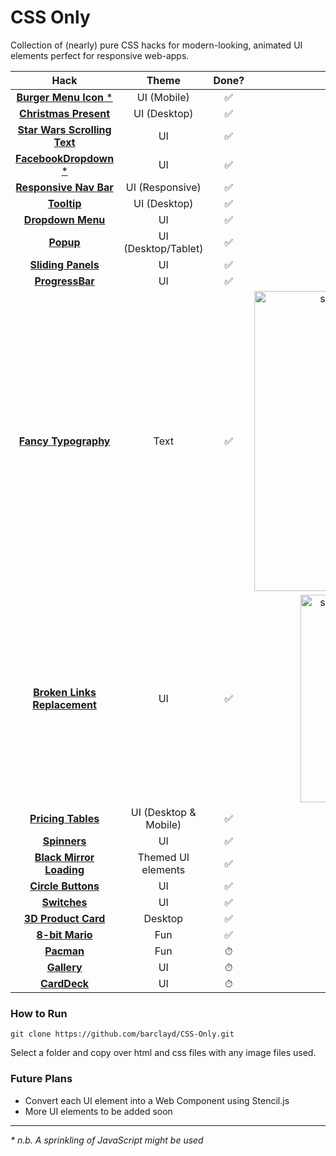 # CSS Only

Collection of (nearly) pure CSS hacks for modern-looking, animated UI elements perfect for responsive web-apps.

|                          Hack                          |         Theme         | Done? |                                                                                 Demo                                                                                 |
| :----------------------------------------------------: | :-------------------: | :---: | :------------------------------------------------------------------------------------------------------------------------------------------------------------------: |
|       [**Burger Menu Icon** \*](BurgerMenuIcon/)       |      UI (Mobile)      |  ✅   |                      ![Burger Menu Icon](https://user-images.githubusercontent.com/39765499/50542479-11143080-0bb6-11e9-8e9d-454df8b3b4d0.gif)                       |
|       [**Christmas Present**](ChristmasPresent/)       |     UI (Desktop)      |  ✅   |                     ![Christmas Present](https://user-images.githubusercontent.com/39765499/103143413-47d1a280-470d-11eb-91fb-7365f9bf3726.gif)                      |
| [**Star Wars Scrolling Text**](StarWarsScrollingText/) |          UI           |  ✅   |                  ![Star Wars Scrolling Text](https://user-images.githubusercontent.com/39765499/103156598-07703400-47a2-11eb-8d3b-4d41a11a4acd.gif)                  |
|      [**FacebookDropdown** \*](FacebookDropdown/)      |          UI           |  ✅   |                     ![Facebook Dropdown](https://user-images.githubusercontent.com/39765499/103175099-73fd3880-485f-11eb-95ef-c77ff83f1181.gif)                      |
|      [**Responsive Nav Bar**](ResponsiveNavBar/)       |    UI (Responsive)    |  ✅   |                     ![Responsive Nav Bar](https://user-images.githubusercontent.com/39765499/103234471-a8dcbe80-4937-11eb-941a-4ce9655f25c9.gif)                     |
|                [**Tooltip**](Tooltip/)                 |     UI (Desktop)      |  ✅   |                           ![Tooltip](https://user-images.githubusercontent.com/39765499/50543323-2d6f9780-0bcd-11e9-8fd0-b6fac0a17558.gif)                           |
|           [**Dropdown Menu**](DropdownMenu/)           |          UI           |  ✅   |                        ![Dropdown Menu](https://user-images.githubusercontent.com/39765499/50563689-f3121180-0d16-11e9-874f-4e9c89b693e7.gif)                        |
|                  [**Popup**](Popup/)                   |  UI (Desktop/Tablet)  |  ✅   |                            ![Popup](https://user-images.githubusercontent.com/39765499/50573245-4bedb280-0dc8-11e9-9121-28dd86d264d5.gif)                            |
|          [**Sliding Panels**](SlidingPanels/)          |          UI           |  ✅   |                        ![Sliding Panel](https://user-images.githubusercontent.com/39765499/50638716-b2084000-0f56-11e9-9cff-af9a2e92d7dc.gif)                        |
|            [**ProgressBar**](ProgressBar/)             |          UI           |  ✅   |                        ![Progress Bars](https://user-images.githubusercontent.com/39765499/50698214-3d0f3600-103c-11e9-9812-3ed887eb2e21.gif)                        |
|        [**Fancy Typography**](FancyTypography/)        |         Text          |  ️✅  | <img width="480" alt="screenshot 2019-01-05 at 20 45 36" src="https://user-images.githubusercontent.com/39765499/50729042-006e3800-112b-11e9-81f5-206f34fc9b86.png"> |
|      [**Broken Links Replacement**](BrokenLinks/)      |          UI           |  ✅   | <img width="332" alt="screenshot 2019-01-07 at 00 16 05" src="https://user-images.githubusercontent.com/39765499/50743571-7baa1980-1211-11e9-92f9-8b910e557e5c.png"> |
|          [**Pricing Tables**](PricingTables/)          | UI (Desktop & Mobile) |  ✅   |                            ![giphy](https://user-images.githubusercontent.com/39765499/50778628-56132380-1296-11e9-90c9-261722b5d94e.gif)                            |
|               [**Spinners**](Spinners/)                |          UI           |  ✅   |                          ![Spinners](https://user-images.githubusercontent.com/39765499/51032968-b73e3e00-1599-11e9-967f-0f66c5348de9.gif)                           |
|        [**Black Mirror Loading**](BlackMirror/)        |  Themed UI elements   |  ✅️  |                        ![Black Mirror](https://user-images.githubusercontent.com/39765499/51034265-2158e200-159e-11e9-8901-3f64ac7d36fa.gif)                         |
|          [**Circle Buttons**](CircleButtons/)          |          UI           |  ✅️  |                       ![Circle Buttons](https://user-images.githubusercontent.com/39765499/51543110-b9838080-1e54-11e9-932a-de2e81818874.gif)                        |
|             [**Switches**](SwitchToggle/)              |          UI           |  ✅   |                          ![Switches](https://user-images.githubusercontent.com/39765499/51645532-a7950100-1f6c-11e9-833d-c2bced07a2ac.gif)                           |
|         [**3D Product Card**](3DProductCard/)          |        Desktop        |  ✅️  |                         ![3D Product](https://user-images.githubusercontent.com/39765499/103351207-6089e180-4a9a-11eb-98e8-ec1beca88561.gif)                         |
|               [**8-bit Mario**](Mario/)                |          Fun          |  ✅   |                           ![Mario](https://user-images.githubusercontent.com/39765499/103306493-96c95180-4a05-11eb-8762-89fdc0501847.gif)                            |
|                 [**Pacman**](Pacman/)                  |          Fun          |   ⏱   |                                                                                                                                                                      |
|                [**Gallery**](Gallery/)                 |          UI           |   ⏱   |                                                                                                                                                                      |
|               [**CardDeck**](CardDeck/)                |          UI           |   ⏱   |                                                                                                                                                                      |

### How to Run

```
git clone https://github.com/barclayd/CSS-Only.git
```

Select a folder and copy over html and css files with any image files used.

### Future Plans

- Convert each UI element into a Web Component using Stencil.js
- More UI elements to be added soon

---

_\* n.b. A sprinkling of JavaScript might be used_
